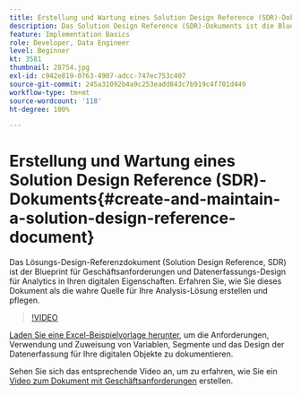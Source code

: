 ```yaml
---
title: Erstellung und Wartung eines Solution Design Reference (SDR)-Dokuments
description: Das Solution Design Reference (SDR)-Dokuments ist die Blueprint für Geschäftsanforderungen, Variablenzuweisungen, Segmentdefinitionen und Datenerfassungs-Design für Analytics in Ihren digitalen Eigenschaften.
feature: Implementation Basics
role: Developer, Data Engineer
level: Beginner
kt: 3581
thumbnail: 28754.jpg
exl-id: c942e819-0763-4907-adcc-747ec753c407
source-git-commit: 245a31092b4a9c253eadd843c7b919c4f701d449
workflow-type: tm+mt
source-wordcount: '118'
ht-degree: 100%

---
```


# Erstellung und Wartung eines Solution Design Reference (SDR)-Dokuments{#create-and-maintain-a-solution-design-reference-document}

Das Lösungs-Design-Referenzdokument (Solution Design Reference, SDR) ist der Blueprint für Geschäftsanforderungen und Datenerfassungs-Design für Analytics in Ihren digitalen Eigenschaften. Erfahren Sie, wie Sie dieses Dokument als die wahre Quelle für Ihre Analysis-Lösung erstellen und pflegen.

>[!VIDEO](https://video.tv.adobe.com/v/28754/?quality=12&learn=on)

[Laden Sie eine Excel-Beispielvorlage herunter](assets/aa_en_BRD_SDR_template.xlsx), um die Anforderungen, Verwendung und Zuweisung von Variablen, Segmente und das Design der Datenerfassung für Ihre digitalen Objekte zu dokumentieren.

Sehen Sie sich das entsprechende Video an, um zu erfahren, wie Sie ein [Video zum Dokument mit Geschäftsanforderungen](creating-a-business-requirements-document.md) erstellen.
